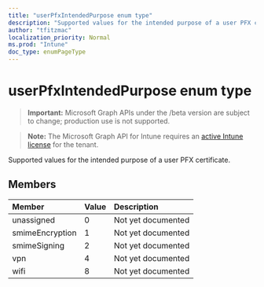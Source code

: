 ```yaml
---
title: "userPfxIntendedPurpose enum type"
description: "Supported values for the intended purpose of a user PFX certificate."
author: "tfitzmac"
localization_priority: Normal
ms.prod: "Intune"
doc_type: enumPageType
---
```


# userPfxIntendedPurpose enum type

> **Important:** Microsoft Graph APIs under the /beta version are subject to change; production use is not supported.

> **Note:** The Microsoft Graph API for Intune requires an [active Intune license](https://go.microsoft.com/fwlink/?linkid=839381) for the tenant.

Supported values for the intended purpose of a user PFX certificate.

## Members
|Member|Value|Description|
|:---|:---|:---|
|unassigned|0|Not yet documented|
|smimeEncryption|1|Not yet documented|
|smimeSigning|2|Not yet documented|
|vpn|4|Not yet documented|
|wifi|8|Not yet documented|




